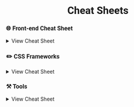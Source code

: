 <h1 style="font-family: Roboto" align="center"> 
Cheat Sheets 
</h1>

<h3 style="font-family: Roboto">
🌐 Front-end Cheat Sheet 
</h3>

<details>
<summary>
View Cheat Sheet
</summary>

<li>
<a href="./html/html5.md">HTML5</a>
</li>

<li>
<a href="./html/emmet.md">Emmet</a>
</li>

<li>
<a href="./html/httpStatusCode.md">HTTP Status Code</a>
</li>

<li>
<a href="./html/mimeType.md">Mime Type</a>
</li>

<li>
<a href="./html/languageCode.md">ISO 639-1 Language Code</a>
</li>

<li>
<a href="./css/css.md">CSS</a>
</li>

<li>
<a href="./javaScript/javaScript.md">JavaScript</a>
</li>

</details>

<h3 style="font-family: Roboto">
✏️ CSS Frameworks
</h3>

<details>
<summary>
View Cheat Sheet
</summary>

<li>
<a href="./css-frameworks/tailwind.md">Tailwind</a>
</li>

<li>
<a href="./css-frameworks/bootstrap.md">Bootstrap 5</a>
</li>

<li>
<a href="./css-frameworks/scss.md">SCSS</a>
</li>

</details>

<h3 style="font-family: Roboto">
⚒️ Tools
</h3>

<details>
<summary>
View Cheat Sheet
</summary>

<li>
<a href="./editors/vscode.md">Vs Code</a>
</li>

<li>
<a href="./editors/webstorm.md">Webstorm</a>
</li>

<li>
<a href="./git/git.md">GIT</a>
</li>

</details>


